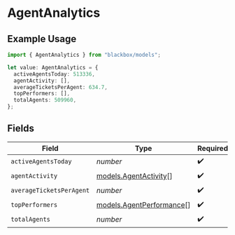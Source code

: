 # AgentAnalytics

## Example Usage

```typescript
import { AgentAnalytics } from "blackbox/models";

let value: AgentAnalytics = {
  activeAgentsToday: 513336,
  agentActivity: [],
  averageTicketsPerAgent: 634.7,
  topPerformers: [],
  totalAgents: 509960,
};
```

## Fields

| Field                                                      | Type                                                       | Required                                                   | Description                                                |
| ---------------------------------------------------------- | ---------------------------------------------------------- | ---------------------------------------------------------- | ---------------------------------------------------------- |
| `activeAgentsToday`                                        | *number*                                                   | :heavy_check_mark:                                         | N/A                                                        |
| `agentActivity`                                            | [models.AgentActivity](../models/agentactivity.md)[]       | :heavy_check_mark:                                         | N/A                                                        |
| `averageTicketsPerAgent`                                   | *number*                                                   | :heavy_check_mark:                                         | N/A                                                        |
| `topPerformers`                                            | [models.AgentPerformance](../models/agentperformance.md)[] | :heavy_check_mark:                                         | N/A                                                        |
| `totalAgents`                                              | *number*                                                   | :heavy_check_mark:                                         | N/A                                                        |
